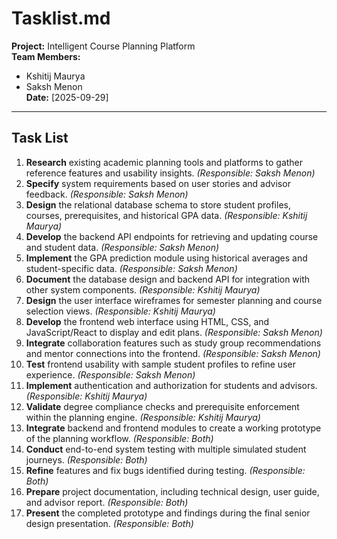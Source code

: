 # Tasklist.md

**Project:** Intelligent Course Planning Platform  
**Team Members:**  
- Kshitij Maurya  
- Saksh Menon  
**Date:** [2025-09-29]  

---

## Task List  

1. **Research** existing academic planning tools and platforms to gather reference features and usability insights. *(Responsible: Saksh Menon)*  
2. **Specify** system requirements based on user stories and advisor feedback. *(Responsible: Saksh Menon)*  
3. **Design** the relational database schema to store student profiles, courses, prerequisites, and historical GPA data. *(Responsible: Kshitij Maurya)*  
4. **Develop** the backend API endpoints for retrieving and updating course and student data. *(Responsible: Saksh Menon)*  
5. **Implement** the GPA prediction module using historical averages and student-specific data. *(Responsible: Saksh Menon)*  
6. **Document** the database design and backend API for integration with other system components. *(Responsible: Kshitij Maurya)*  
7. **Design** the user interface wireframes for semester planning and course selection views. *(Responsible: Kshitij Maurya)*  
8. **Develop** the frontend web interface using HTML, CSS, and JavaScript/React to display and edit plans. *(Responsible: Saksh Menon)*  
9. **Integrate** collaboration features such as study group recommendations and mentor connections into the frontend. *(Responsible: Saksh Menon)*  
10. **Test** frontend usability with sample student profiles to refine user experience. *(Responsible: Saksh Menon)*  
11. **Implement** authentication and authorization for students and advisors. *(Responsible: Kshitij Maurya)*  
12. **Validate** degree compliance checks and prerequisite enforcement within the planning engine. *(Responsible: Kshitij Maurya)*  
13. **Integrate** backend and frontend modules to create a working prototype of the planning workflow. *(Responsible: Both)*  
14. **Conduct** end-to-end system testing with multiple simulated student journeys. *(Responsible: Both)*  
15. **Refine** features and fix bugs identified during testing. *(Responsible: Both)*  
16. **Prepare** project documentation, including technical design, user guide, and advisor report. *(Responsible: Both)*  
17. **Present** the completed prototype and findings during the final senior design presentation. *(Responsible: Both)*